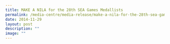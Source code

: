 ```yaml
---
title: MAKE A NILA for the 28th SEA Games Medallists
permalink: /media-centre/media-release/make-a-nila-for-the-28th-sea-games-medallists/
date: 2014-11-29
layout: post
description: ""
image: ""
---
```

